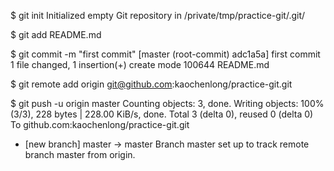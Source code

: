 $ git init
Initialized empty Git repository in /private/tmp/practice-git/.git/

$ git add README.md

$ git commit -m "first commit"
[master (root-commit) adc1a5a] first commit
 1 file changed, 1 insertion(+)
 create mode 100644 README.md
 
 $ git remote add origin git@github.com:kaochenlong/practice-git.git
 
 $ git push -u origin master
Counting objects: 3, done.
Writing objects: 100% (3/3), 228 bytes | 228.00 KiB/s, done.
Total 3 (delta 0), reused 0 (delta 0)
To github.com:kaochenlong/practice-git.git
 * [new branch]      master -> master
Branch master set up to track remote branch master from origin.
